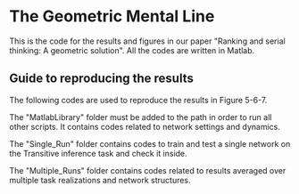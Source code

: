 # The Geometric Mental Line
This is the code for the results and figures in our paper "Ranking and serial thinking: A geometric solution".
All the codes are written in Matlab.

## Guide to reproducing the results
The following codes are used to reproduce the results in Figure 5-6-7.

The "MatlabLibrary" folder must be added to the path in order to run all other scripts. It contains codes related to network settings and dynamics.

The "Single_Run" folder contains codes to train and test a single network on the Transitive inference task and check it inside.

The "Multiple_Runs" folder contains codes related to results averaged over multiple task realizations and network structures.
